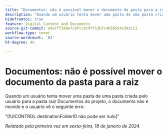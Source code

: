 ```yaml
---
title: "Documentos: não é possível mover o documento da pasta para a raiz"
description: "Quando um usuário tenta mover uma pasta de uma pasta criada pelo usuário para a pasta raiz Documentos do projeto, o documento não é movido e o usuário vê um erro."
hidefromtoc: true
feature: Digital Content and Documents
source-git-commit: e9a7ff289e7c9fcc9c9ff13b7c4b5b554e303c11
workflow-type: tm+mt
source-wordcount: '83'
ht-degree: 4%

---
```



# Documentos: não é possível mover o documento da pasta para a raiz

Quando um usuário tenta mover uma pasta de uma pasta criada pelo usuário para a pasta raiz Documentos do projeto, o documento não é movido e o usuário vê o seguinte erro:

&quot;[!UICONTROL destinationFolderlD não pode ser nulo]&quot;

_Relatado pela primeira vez em sexta-feira, 18 de janeiro de 2024._
